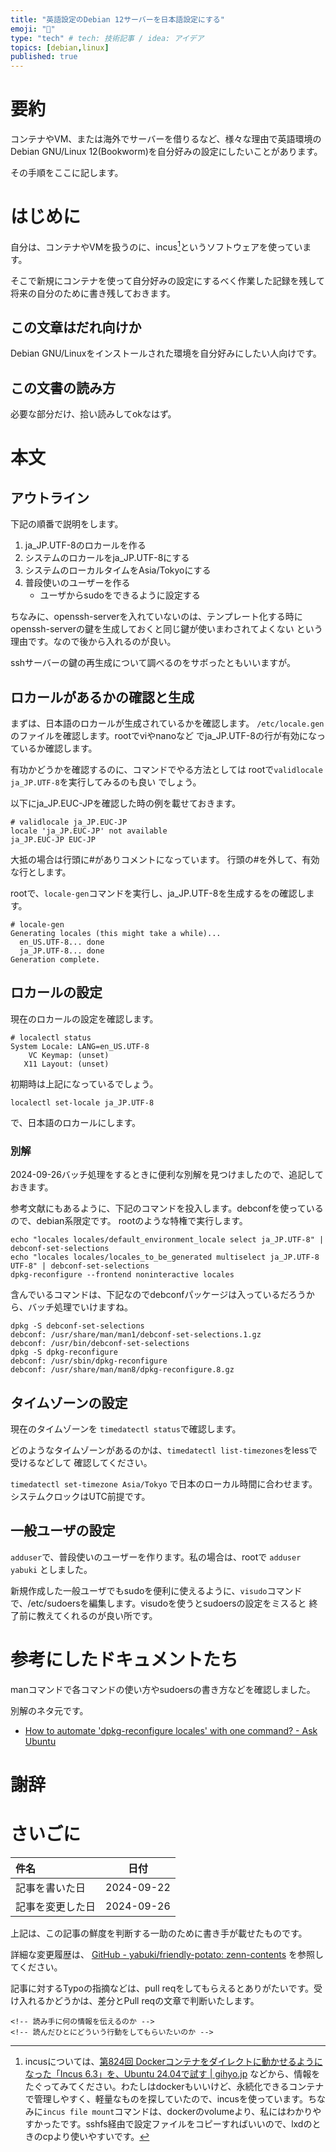 ```yaml
---
title: "英語設定のDebian 12サーバーを日本語設定にする"
emoji: "🎉"
type: "tech" # tech: 技術記事 / idea: アイデア
topics: [debian,linux]
published: true
---
```

# 要約

コンテナやVM、または海外でサーバーを借りるなど、様々な理由で英語環境の
Debian GNU/Linux 12(Bookworm)を自分好みの設定にしたいことがあります。

その手順をここに記します。

# はじめに

自分は、コンテナやVMを扱うのに、incus[^1]というソフトウェアを使っています。

そこで新規にコンテナを使って自分好みの設定にするべく作業した記録を残して
将来の自分のために書き残しておきます。

[^1]: incusについては、[第824回 Dockerコンテナをダイレクトに動かせるようになった「Incus 6.3」を、Ubuntu 24.04で試す | gihyo.jp](https://gihyo.jp/admin/serial/01/ubuntu-recipe/0824) などから、情報をたぐってみてください。わたしはdockerもいいけど、永続化できるコンテナで管理しやすく、軽量なものを探していたので、incusを使っています。ちなみに`incus file mount`コマンドは、dockerのvolumeより、私にはわかりやすかったです。sshfs経由で設定ファイルをコピーすればいいので、lxdのときのcpより使いやすいです。


## この文章はだれ向けか

Debian GNU/Linuxをインストールされた環境を自分好みにしたい人向けです。

## この文書の読み方

必要な部分だけ、拾い読みしてokなはず。

# 本文

## アウトライン

下記の順番で説明をします。

1. ja_JP.UTF-8のロカールを作る
1. システムのロカールをja_JP.UTF-8にする
1. システムのローカルタイムをAsia/Tokyoにする
1. 普段使いのユーザーを作る
    - ユーザからsudoをできるように設定する

ちなみに、openssh-serverを入れていないのは、テンプレート化する時に
openssh-serverの鍵を生成しておくと同じ鍵が使いまわされてよくない
という理由です。なので後から入れるのが良い。

sshサーバーの鍵の再生成について調べるのをサボったともいいますが。

## ロカールがあるかの確認と生成

まずは、日本語のロカールが生成されているかを確認します。
`/etc/locale.gen`のファイルを確認します。rootでviやnanoなど
でja_JP.UTF-8の行が有効になっているか確認します。

有功かどうかを確認するのに、コマンドでやる方法としては
rootで`validlocale ja_JP.UTF-8`を実行してみるのも良い
でしょう。

以下にja_JP.EUC-JPを確認した時の例を載せておきます。
```
# validlocale ja_JP.EUC-JP
locale 'ja_JP.EUC-JP' not available
ja_JP.EUC-JP EUC-JP
```

大抵の場合は行頭に#がありコメントになっています。
行頭の#を外して、有効な行とします。

rootで、`locale-gen`コマンドを実行し、ja_JP.UTF-8を生成するをの確認します。

```
# locale-gen 
Generating locales (this might take a while)...
  en_US.UTF-8... done
  ja_JP.UTF-8... done
Generation complete.
```

## ロカールの設定

現在のロカールの設定を確認します。

```
# localectl status
System Locale: LANG=en_US.UTF-8
    VC Keymap: (unset)
   X11 Layout: (unset)
```

初期時は上記になっているでしょう。

```
localectl set-locale ja_JP.UTF-8
```

で、日本語のロカールにします。

### 別解

2024-09-26バッチ処理をするときに便利な別解を見つけましたので、追記しておきます。

参考文献にもあるように、下記のコマンドを投入します。debconfを使っているので、debian系限定です。
rootのような特権で実行します。

```
echo "locales locales/default_environment_locale select ja_JP.UTF-8" | debconf-set-selections
echo "locales locales/locales_to_be_generated multiselect ja_JP.UTF-8 UTF-8" | debconf-set-selections
dpkg-reconfigure --frontend noninteractive locales
```

含んでいるコマンドは、下記なのでdebconfパッケージは入っているだろうから、バッチ処理でいけますね。
```
dpkg -S debconf-set-selections
debconf: /usr/share/man/man1/debconf-set-selections.1.gz
debconf: /usr/bin/debconf-set-selections
dpkg -S dpkg-reconfigure
debconf: /usr/sbin/dpkg-reconfigure
debconf: /usr/share/man/man8/dpkg-reconfigure.8.gz
```

## タイムゾーンの設定

現在のタイムゾーンを
`timedatectl status`で確認します。

どのようなタイムゾーンがあるのかは、`timedatectl list-timezones`をlessで受けるなどして
確認してください。

`timedatectl set-timezone Asia/Tokyo`
で日本のローカル時間に合わせます。システムクロックはUTC前提です。

## 一般ユーザの設定

`adduser`で、普段使いのユーザーを作ります。私の場合は、rootで
`adduser yabuki` としました。

新規作成した一般ユーザでもsudoを便利に使えるように、`visudo`コマンド
で、/etc/sudoersを編集します。visudoを使うとsudoersの設定をミスると
終了前に教えてくれるのが良い所です。

# 参考にしたドキュメントたち

manコマンドで各コマンドの使い方やsudoersの書き方などを確認しました。

別解のネタ元です。
- [How to automate 'dpkg-reconfigure locales' with one command? - Ask Ubuntu](https://askubuntu.com/questions/683406/how-to-automate-dpkg-reconfigure-locales-with-one-command)

# 謝辞


# さいごに

|     件名       |   日付   |
|:----           |:----:|
|記事を書いた日  |2024-09-22|
|記事を変更した日|2024-09-26|

上記は、この記事の鮮度を判断する一助のために書き手が載せたものです。

詳細な変更履歴は、 [GitHub - yabuki/friendly-potato: zenn-contents](https://github.com/yabuki/friendly-potato) を参照してください。

記事に対するTypoの指摘などは、pull reqをしてもらえるとありがたいです。受け入れるかどうかは、差分とPull reqの文章で判断いたします。

<!-- 文章の目的は何か -->
    <!-- 読み手に何の情報を伝えるのか -->
    <!-- 読んだひとにどういう行動をしてもらいたいのか -->
<!-- だれに向けての文章か -->
<!-- この文章の肝はどこか -->
